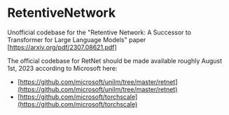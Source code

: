 # RetentiveNetwork
Unofficial codebase for the "Retentive Network: A Successor to Transformer for Large Language Models" paper [https://arxiv.org/pdf/2307.08621.pdf]

The official codebase for RetNet should be made available roughly August 1st, 2023 according to Microsoft here: 

* [https://github.com/microsoft/unilm/tree/master/retnet](https://github.com/microsoft/unilm/tree/master/retnet)
* [https://github.com/microsoft/torchscale](https://github.com/microsoft/torchscale)